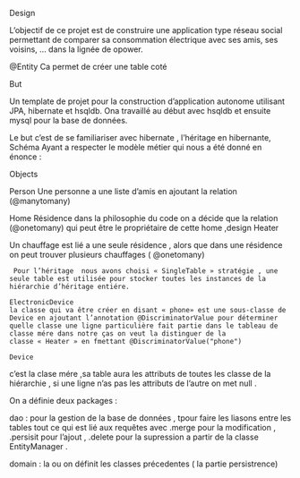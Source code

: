 Design

L’objectif de ce projet est de construire une application type réseau social permettant de comparer sa consommation électrique avec ses amis, ses voisins, … dans la lignée de opower. 

@Entity
Ca permet de créer une table coté


But
 
Un template de projet pour la construction d’application autonome utilisant JPA, hibernate et hsqldb. 
Ona travaillé au début avec hsqldb et  ensuite mysql pour la base de données.
 
Le but c’est de se familiariser avec hibernate , l’héritage en hibernante, 
Schéma
Ayant a respecter le modèle métier qui nous a été donné en énonce :

Objects


Person
Une personne a une liste d’amis en ajoutant la relation (@manytomany)


Home
Résidence dans la philosophie du code on a décide que la relation (@onetomany) qui peut être le propriétaire de cette home ,design
Heater

Un chauffage est lié a une seule résidence , alors que dans une résidence on peut trouver plusieurs chauffages ( @onetomany)



	 Pour l’héritage  nous avons choisi « SingleTable » stratégie , une seule table est utilisée pour stocker toutes les instances de la hiérarchie d’héritage entiére.

	ElectronicDevice
	la classe qui va être créer en disant « phone» est une sous-classe de Device en ajoutant l’annotation @DiscriminatorValue pour déterminer quelle classe une ligne particulière fait partie dans le tableau de classe mére dans notre ças on veut la distinguer de la classe « Heater » en fmettant @DiscriminatorValue("phone") 

	Device

c’est la clase mére ,sa table aura les attributs de toutes les classe de la hiérarchie , si une ligne n’as pas les attributs de l’autre on met null .

On a définie deux packages :

dao : pour la gestion de  la base de données , tpour faire les liasons entre les tables tout ce qui est lié aux requêtes avec .merge pour la modification , .persisit pour l’ajout , .delete pour la supression a partir de la classe EntityManager .

domain : la ou on définit les classes précedentes ( la partie persistrence)
